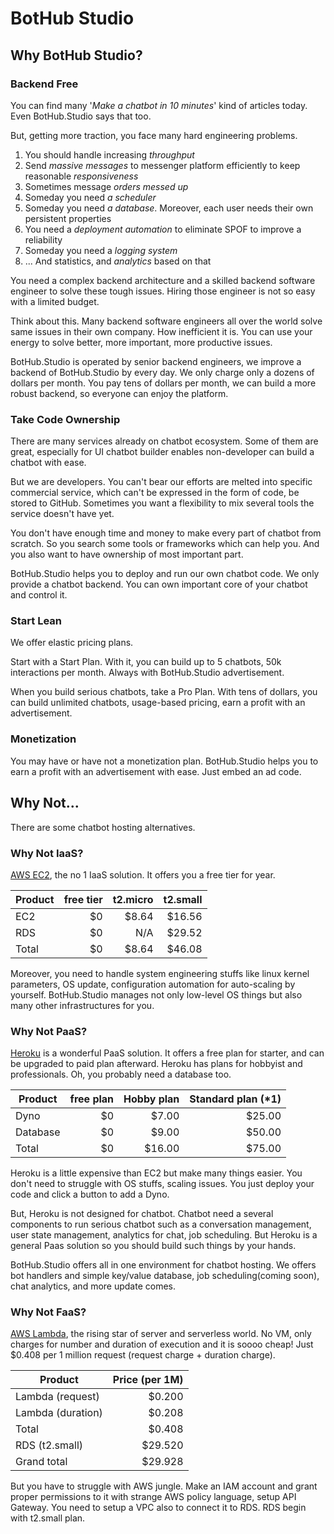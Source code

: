 # BotHub Studio

## Why BotHub Studio?

### Backend Free

You can find many '*Make a chatbot in 10 minutes*' kind of articles today. Even BotHub.Studio says that too.

But, getting more traction, you face many hard engineering problems.

1. You should handle increasing *throughput*
1. Send *massive messages* to messenger platform efficiently to keep reasonable *responsiveness*
1. Sometimes message *orders messed up*
1. Someday you need *a scheduler*
1. Someday you need *a database*. Moreover, each user needs their own persistent properties
1. You need a *deployment automation* to eliminate SPOF to improve a reliability
1. Someday you need a *logging system*
1. ... And statistics, and *analytics* based on that

You need a complex backend architecture and a skilled backend software engineer to solve these tough issues. Hiring those engineer is not so easy with a limited budget.

Think about this. Many backend software engineers all over the world solve same issues in their own company. How inefficient it is. You can use your energy to solve better, more important, more productive issues.

BotHub.Studio is operated by senior backend engineers, we improve a backend of BotHub.Studio by every day. We only charge only a dozens of dollars per month. You pay tens of dollars per month, we can build a more robust backend, so everyone can enjoy the platform.


### Take Code Ownership

There are many services already on chatbot ecosystem. Some of them are great, especially for UI chatbot builder enables non-developer can build a chatbot with ease.

But we are developers. You can't bear our efforts are melted into specific commercial service, which can't be expressed in the form of code, be stored to GitHub. Sometimes you want a flexibility to mix several tools the service doesn't have yet.

You don't have enough time and money to make every part of chatbot from scratch. So you search some tools or frameworks which can help you. And you also want to have ownership of most important part.

BotHub.Studio helps you to deploy and run our own chatbot code. We only provide a chatbot backend. You can own important core of your chatbot and control it.


### Start Lean

We offer elastic pricing plans.

Start with a Start Plan. With it, you can build up to 5 chatbots, 50k interactions per month. Always with BotHub.Studio advertisement.

When you build serious chatbots, take a Pro Plan. With tens of dollars, you can build unlimited chatbots, usage-based pricing, earn a profit with an advertisement.


### Monetization

You may have or have not a monetization plan. BotHub.Studio helps you to earn a profit with an advertisement with ease. Just embed an ad code.


## Why Not...

There are some chatbot hosting alternatives.

### Why Not IaaS?

[AWS EC2](https://aws.amazon.com/ec2/pricing/on-demand/), the no 1 IaaS solution. It offers you a free tier for year.

| Product        | free tier | t2.micro | t2.small |
| -------------- | --------: | -------: | -------: |
| EC2            | $0        | $8.64    | $16.56   |
| RDS            | $0        | N/A      | $29.52   |
| Total          | $0        | $8.64    | $46.08   |

Moreover, you need to handle system engineering stuffs like linux kernel parameters, OS update, configuration automation for auto-scaling by yourself. BotHub.Studio manages not only low-level OS things but also many other infrastructures for you.


### Why Not PaaS?

[Heroku](https://www.heroku.com/pricing) is a wonderful PaaS solution. It offers a free plan for starter, and can be upgraded to paid plan afterward. Heroku has plans for hobbyist and professionals. Oh, you probably need a database too.

| Product  | free plan | Hobby plan | Standard plan (*1) |
| -------  | --------: | ---------: | -----------------: |
| Dyno     |        $0 | $7.00      | $25.00             |
| Database |        $0 | $9.00      | $50.00             |
| Total    |        $0 | $16.00     | $75.00             |

Heroku is a little expensive than EC2 but make many things easier. You don't need to struggle with OS stuffs, scaling issues. You just deploy your code and click a button to add a Dyno.

But, Heroku is not designed for chatbot. Chatbot need a several components to run serious chatbot such as a conversation management, user state management, analytics for chat, job scheduling. But Heroku is a general Paas solution so you should build such things by your hands.

BotHub.Studio offers all in one environment for chatbot hosting. We offers bot handlers and simple key/value database, job scheduling(coming soon), chat analytics, and more update comes.


### Why Not FaaS?

[AWS Lambda](https://aws.amazon.com/lambda/pricing/), the rising star of server and serverless world. No VM, only charges for number and duration of execution and it is soooo cheap! Just $0.408 per 1 million request (request charge + duration charge).

| Product           | Price (per 1M) |
| ----------------- | -------------: |
| Lambda (request)  |  $0.200        |
| Lambda (duration) |  $0.208        |
| Total             |  $0.408        |
| RDS (t2.small)    | $29.520        |
| Grand total       | $29.928        |

But you have to struggle with AWS jungle. Make an IAM account and grant proper permissions to it with strange AWS policy language, setup API Gateway. You need to setup a VPC also to connect it to RDS. RDS begin with t2.small plan.
